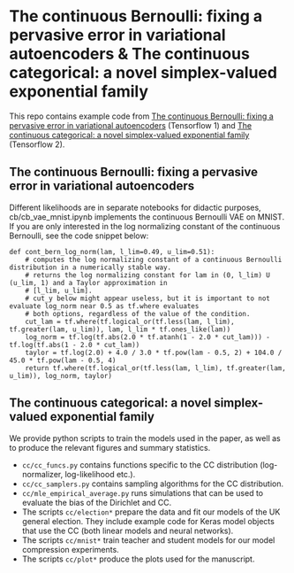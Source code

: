 # The continuous Bernoulli: fixing a pervasive error in variational autoencoders & The continuous categorical: a novel simplex-valued exponential family

This repo contains example code from [The continuous Bernoulli: fixing a pervasive error in variational autoencoders](https://arxiv.org/abs/1907.06845) (Tensorflow 1) and [The continuous categorical: a novel simplex-valued exponential family](https://arxiv.org/abs/2002.08563) (Tensorflow 2).

## The continuous Bernoulli: fixing a pervasive error in variational autoencoders

Different likelihoods are in separate notebooks for didactic purposes, cb/cb_vae_mnist.ipynb implements the continuous Bernoulli VAE on MNIST. If you are only interested in the log normalizing constant of the continuous Bernoulli, see the code snippet below:
```
def cont_bern_log_norm(lam, l_lim=0.49, u_lim=0.51):
    # computes the log normalizing constant of a continuous Bernoulli distribution in a numerically stable way.
    # returns the log normalizing constant for lam in (0, l_lim) U (u_lim, 1) and a Taylor approximation in
    # [l_lim, u_lim].
    # cut_y below might appear useless, but it is important to not evaluate log_norm near 0.5 as tf.where evaluates
    # both options, regardless of the value of the condition.
    cut_lam = tf.where(tf.logical_or(tf.less(lam, l_lim), tf.greater(lam, u_lim)), lam, l_lim * tf.ones_like(lam))
    log_norm = tf.log(tf.abs(2.0 * tf.atanh(1 - 2.0 * cut_lam))) - tf.log(tf.abs(1 - 2.0 * cut_lam))
    taylor = tf.log(2.0) + 4.0 / 3.0 * tf.pow(lam - 0.5, 2) + 104.0 / 45.0 * tf.pow(lam - 0.5, 4)
    return tf.where(tf.logical_or(tf.less(lam, l_lim), tf.greater(lam, u_lim)), log_norm, taylor)
```

## The continuous categorical: a novel simplex-valued exponential family

We provide python scripts to train the models used in the paper, as well as to produce the relevant figures and summary statistics.
- ```cc/cc_funcs.py``` contains functions specific to the CC distribution (log-normalizer, log-likelihood etc.).
- ```cc/cc_samplers.py``` contains sampling algorithms for the CC distribution.
- ```cc/mle_empirical_average.py``` runs simulations that can be used to evaluate the bias of the Dirichlet and CC.
- The scripts ```cc/election*``` prepare the data and fit our models of the UK general election. They include example code for Keras model objects that use the CC (both linear models and neural networks).
- The scripts ```cc/mnist*``` train teacher and student models for our model compression experiments.
- The scripts ```cc/plot*``` produce the plots used for the manuscript.
